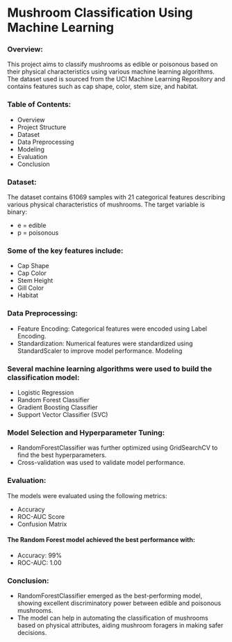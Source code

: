 # Mushroom Classification Using Machine Learning

### Overview:

This project aims to classify mushrooms as edible or poisonous based on their physical characteristics using various machine learning algorithms. The dataset used is sourced from the UCI Machine Learning Repository and contains features such as cap shape, color, stem size, and habitat.

### Table of Contents:

- Overview
- Project Structure
- Dataset
- Data Preprocessing
- Modeling
- Evaluation
- Conclusion

### Dataset:

The dataset contains 61069 samples with 21 categorical features describing various physical characteristics of mushrooms. The target variable is binary:

- e = edible
- p = poisonous
  
### Some of the key features include:

- Cap Shape
- Cap Color
- Stem Height
- Gill Color
- Habitat
  
### Data Preprocessing:

- Feature Encoding: Categorical features were encoded using Label Encoding.
- Standardization: Numerical features were standardized using StandardScaler to improve model performance.
Modeling

### Several machine learning algorithms were used to build the classification model:

- Logistic Regression
- Random Forest Classifier
- Gradient Boosting Classifier
- Support Vector Classifier (SVC)

### Model Selection and Hyperparameter Tuning:

- RandomForestClassifier was further optimized using GridSearchCV to find the best hyperparameters.
- Cross-validation was used to validate model performance.

### Evaluation:

The models were evaluated using the following metrics:

- Accuracy
- ROC-AUC Score
- Confusion Matrix

#### The Random Forest model achieved the best performance with:

- Accuracy: 99%
- ROC-AUC: 1.00
  
### Conclusion:

- RandomForestClassifier emerged as the best-performing model, showing excellent discriminatory power between edible and poisonous mushrooms.
- The model can help in automating the classification of mushrooms based on physical attributes, aiding mushroom foragers in making safer decisions.

